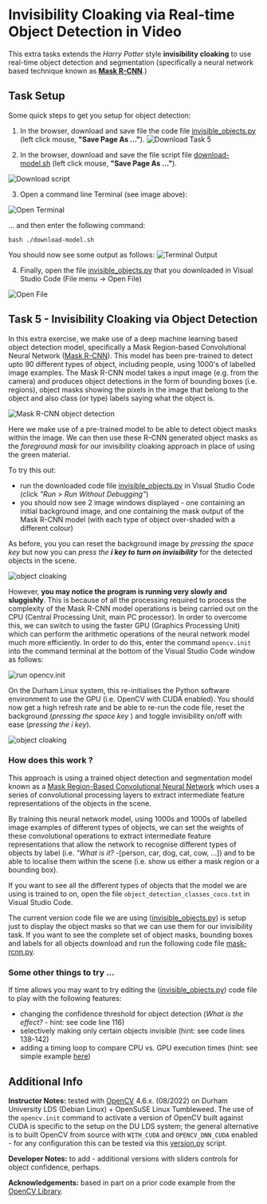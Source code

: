 # Invisibility Cloaking via Real-time Object Detection in Video

This extra tasks extends the _Harry Potter_ style **invisibility cloaking** to
use real-time object detection and segmentation (specifically a neural network
based technique known as **[Mask R-CNN](https://viso.ai/deep-learning/mask-r-cnn/)**.)


## Task Setup

Some quick steps to get you setup for object detection:

1. In the browser, download and save file the code file [invisible_objects.py](src/invisible_objects.py?raw=1) (left click mouse, __"Save Page As ..."__).
![Download Task 5](img/download-task5.png)

2. In the browser, download and save the file script file [download-model.sh](src/download-model.sh?raw=1) (left click mouse, __"Save Page As ..."__).

![Download script](img/download-model-script.png)

3. Open a command line Terminal (see image above):

![Open Terminal](img/open-terminal.png)


... and then enter the following command:
```
bash ./download-model.sh
```

You should now see some output as follows:
![Terminal Output](img/XXXX.png)

4.  Finally, open the file [invisible_objects.py](src/invisible_objects.py?raw=1) that you downloaded in Visual Studio Code (File menu -> Open File)

![Open File](img/XXXX.png)

## Task 5 - Invisibility Cloaking via Object Detection

In this extra exercise, we make use of a deep machine learning based object detection model, specifically a Mask Region-based Convolutional Neural Network ([Mask R-CNN](https://viso.ai/deep-learning/mask-r-cnn/)). This model has been pre-trained to detect upto 90 different types of object, including people, using 1000's of labelled image examples. The Mask R-CNN model takes a input image (e.g. from the camera) and produces object detections in the form of bounding boxes (i.e. regions), object masks showing the pixels in the image that belong to the object and also class (or type) labels saying what the object is.

![Mask R-CNN object detection](img/mask-r-cnn.png)

Here we make use of a pre-trained model to be able to detect object masks within the image. We can then use these R-CNN generated object masks as the _foreground mask_ for our invisibility cloaking approach in place of using the green material.

To try this out:
- run the downloaded code file [invisible_objects.py](src/invisible_objects.py?raw=1) in Visual Studio Code
(click _"Run > Run Without Debugging"_)
- you should now see 2 image windows displayed - one containing an initial background image, and one containing the mask output of the Mask R-CNN model (with each type of object over-shaded with a different colour)

As before, you you can reset the background image by _pressing the space key_ but now you can _press the **i key to turn on invisibility**_ for the detected objects in the scene.

![object cloaking](img/mask-r-cnn-cloaking-01.png)

However, **you may notice the program is running very slowly and sluggishly**. This is because of all the processing required to process the complexity of the Mask R-CNN model operations is being carried out on the CPU (Central Processing Unit, main PC processor). In order to overcome this, we can switch to using the faster GPU (Graphics Processing Unit) which can perform the arithmetic operations of the neural network model much more efficiently. In order to do this, enter the command ``opencv.init`` into the command terminal at the bottom of the Visual Studio Code window as follows:

![run opencv.init](img/run-opencv-init.png)

On the Durham Linux system, this re-initialises the Python software environment to use the GPU (i.e. OpenCV with CUDA enabled). You should now get a high refresh rate and be able to re-run the code file, reset the background (_pressing the space key_ ) and toggle invisibility on/off with ease (_pressing the i key_).

![object cloaking](img/mask-r-cnn-cloaking-02.png)

### How does this work ?

This approach is using a trained object detection and segmentation model known as a [Mask Region-Based Convolutional Neural Network](https://viso.ai/deep-learning/mask-r-cnn/) which uses a series of
convolutional processing layers to extract intermediate feature representations of the objects in the scene.

By training this neural network model, using 1000s and 1000s of labelled image examples of different types of objects, we can set the weights of these convolutional operations to extract intermediate feature representations that allow the network to recognise different types of objects by label (i.e. _"What is it?_ -[person, car, dog, cat, cow, ...]) and to be able to localise them within the scene (i.e. show us either a mask region or a bounding box).

If you want to see all the different types of objects that the model we are using is trained to on, open the file ``object_detection_classes_coco.txt`` in Visual Studio Code.

The current version code file we are using ([invisible_objects.py](src/invisible_objects.py?raw=1)) is setup just to display the object masks so that we can use them for our invisibility task. If you want to see the complete set of object masks, bounding boxes and labels for all objects download and run the following code file [mask-rcnn.py](https://github.com/tobybreckon/python-examples-cv/blob/master/mask-rcnn.py).

### Some other things to try ...

If time allows you may want to try editing the ([invisible_objects.py](src/invisible_objects.py?raw=1)) code file to play with the following features:
- changing the confidence threshold for object detection (_What is the effect?_ - hint: see code line 116)
- selectively making only certain objects invisible (hint: see code lines 138-142)
- adding a timing loop to compare CPU vs. GPU execution times (hint: see simple example [here](https://github.com/tobybreckon/python-examples-cv/blob/master/gaussian.py))

## Additional Info

**Instructor Notes:** tested with [OpenCV](https://opencv.org) 4.6.x. (08/2022) on Durham University LDS (Debian Linux) + OpenSuSE Linux Tumbleweed. The use of the ``opencv.init`` command to activate a version of OpenCV built against CUDA is specific to the setup on the DU LDS system; the general alternative is to built OpenCV from source with ``WITH_CUDA`` and ``OPENCV_DNN_CUDA`` enabled - for any configuration this can be tested via this [version.py](https://github.com/tobybreckon/python-examples-ip/blob/master/version.py) script.

**Developer Notes:** to add - additional versions with sliders controls for object confidence, perhaps.

**Acknowledgements:** based in part on a prior code example from the [OpenCV Library]( https://github.com/opencv/opencv/blob/master/samples/dnn/mask_rcnn.py).
